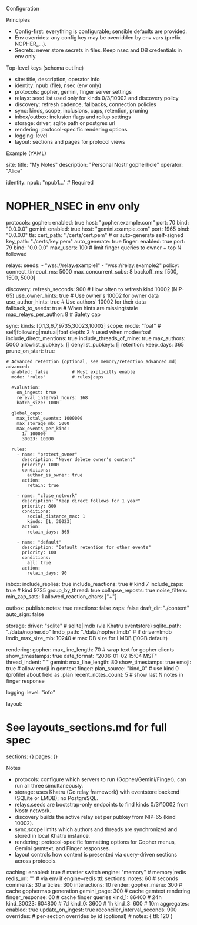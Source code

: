Configuration

Principles
- Config-first: everything is configurable; sensible defaults are provided.
- Env overrides: any config key may be overridden by env vars (prefix NOPHER_...).
- Secrets: never store secrets in files. Keep nsec and DB credentials in env only.

Top-level keys (schema outline)
- site: title, description, operator info
- identity: npub (file), nsec (env only)
- protocols: gopher, gemini, finger server settings
- relays: seed list used only for kinds 0/3/10002 and discovery policy
- discovery: refresh cadence, fallbacks, connection policies
- sync: kinds, scope, inclusions, caps, retention, pruning
- inbox/outbox: inclusion flags and rollup settings
- storage: driver, sqlite path or postgres url
- rendering: protocol-specific rendering options
- logging: level
- layout: sections and pages for protocol views

Example (YAML)

site:
  title: "My Notes"
  description: "Personal Nostr gopherhole"
  operator: "Alice"

identity:
  npub: "npub1..."           # Required
  # NOPHER_NSEC in env only

protocols:
  gopher:
    enabled: true
    host: "gopher.example.com"
    port: 70
    bind: "0.0.0.0"
  gemini:
    enabled: true
    host: "gemini.example.com"
    port: 1965
    bind: "0.0.0.0"
    tls:
      cert_path: "./certs/cert.pem"  # or auto-generate self-signed
      key_path: "./certs/key.pem"
      auto_generate: true
  finger:
    enabled: true
    port: 79
    bind: "0.0.0.0"
    max_users: 100               # limit finger queries to owner + top N followed

relays:
  seeds:
    - "wss://relay.example1"
    - "wss://relay.example2"
  policy:
    connect_timeout_ms: 5000
    max_concurrent_subs: 8
    backoff_ms: [500, 1500, 5000]

discovery:
  refresh_seconds: 900        # How often to refresh kind 10002 (NIP-65)
  use_owner_hints: true       # Use owner's 10002 for owner data
  use_author_hints: true      # Use authors' 10002 for their data
  fallback_to_seeds: true     # When hints are missing/stale
  max_relays_per_author: 8    # Safety cap

sync:
  kinds: [0,1,3,6,7,9735,30023,10002]
  scope:
    mode: "foaf"             # self|following|mutual|foaf
    depth: 2                  # used when mode=foaf
    include_direct_mentions: true
    include_threads_of_mine: true
    max_authors: 5000
    allowlist_pubkeys: []
    denylist_pubkeys: []
  retention:
    keep_days: 365
    prune_on_start: true

    # Advanced retention (optional, see memory/retention_advanced.md)
    advanced:
      enabled: false         # Must explicitly enable
      mode: "rules"          # rules|caps

      evaluation:
        on_ingest: true
        re_eval_interval_hours: 168
        batch_size: 1000

      global_caps:
        max_total_events: 1000000
        max_storage_mb: 5000
        max_events_per_kind:
          1: 100000
          30023: 10000

      rules:
        - name: "protect_owner"
          description: "Never delete owner's content"
          priority: 1000
          conditions:
            author_is_owner: true
          action:
            retain: true

        - name: "close_network"
          description: "Keep direct follows for 1 year"
          priority: 800
          conditions:
            social_distance_max: 1
            kinds: [1, 30023]
          action:
            retain_days: 365

        - name: "default"
          description: "Default retention for other events"
          priority: 100
          conditions:
            all: true
          action:
            retain_days: 90

inbox:
  include_replies: true
  include_reactions: true     # kind 7
  include_zaps: true          # kind 9735
  group_by_thread: true
  collapse_reposts: true
  noise_filters:
    min_zap_sats: 1
    allowed_reaction_chars: ["+"]

outbox:
  publish:
    notes: true
    reactions: false
    zaps: false
  draft_dir: "./content"
  auto_sign: false

storage:
  driver: "sqlite"           # sqlite|lmdb (via Khatru eventstore)
  sqlite_path: "./data/nopher.db"
  lmdb_path: "./data/nopher.lmdb"  # if driver=lmdb
  lmdb_max_size_mb: 10240    # max DB size for LMDB (10GB default)

rendering:
  gopher:
    max_line_length: 70        # wrap text for gopher clients
    show_timestamps: true
    date_format: "2006-01-02 15:04 MST"
    thread_indent: "  "
  gemini:
    max_line_length: 80
    show_timestamps: true
    emoji: true                # allow emoji in gemtext
  finger:
    plan_source: "kind_0"      # use kind 0 (profile) about field as .plan
    recent_notes_count: 5      # show last N notes in finger response

logging:
  level: "info"

layout:
  # See layouts_sections.md for full spec
  sections: {}
  pages: {}

Notes
- protocols: configure which servers to run (Gopher/Gemini/Finger); can run all three simultaneously.
- storage: uses Khatru (Go relay framework) with eventstore backend (SQLite or LMDB); no PostgreSQL.
- relays.seeds are bootstrap-only endpoints to find kinds 0/3/10002 from Nostr network.
- discovery builds the active relay set per pubkey from NIP-65 (kind 10002).
- sync.scope limits which authors and threads are synchronized and stored in local Khatru instance.
- rendering: protocol-specific formatting options for Gopher menus, Gemini gemtext, and Finger responses.
- layout controls how content is presented via query-driven sections across protocols.

caching:
  enabled: true                 # master switch
  engine: "memory"             # memory|redis
  redis_url: ""               # via env if engine=redis
  ttl:
    sections:
      notes: 60                 # seconds
      comments: 30
      articles: 300
      interactions: 10
    render:
      gopher_menu: 300          # cache gophermap generation
      gemini_page: 300          # cache gemtext rendering
      finger_response: 60       # cache finger queries
      kind_1: 86400             # 24h
      kind_30023: 604800        # 7d
      kind_0: 3600              # 1h
      kind_3: 600               # 10m
  aggregates:
    enabled: true
    update_on_ingest: true
    reconciler_interval_seconds: 900
  overrides:
    # per-section overrides by id (optional)
    # notes: { ttl: 120 }

